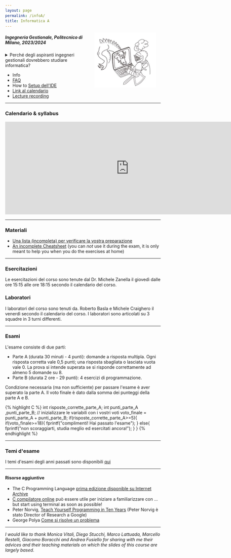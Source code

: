 ```yaml
---
layout: page
permalink: /infoA/
title: Informatica A
---
```

<img src="../assets/img/cavaliere_cs.jpg" align="right" Hspace="15" Vspace="0" 
Border="0"  width="200" height="auto">
#####   Ingegneria Gestionale, Politecnico di Milano, 2023/2024

<details>
  <summary>Perché degli aspiranti ingegneri gestionali dovrebbero studiare informatica?</summary>
  
    * Analizzare e risolvere i problemi: l'informatica insegna a pensare in modo logico e a scomporre problemi complessi in fasi più piccole e gestibili. Queste capacità di problem solving saranno preziose nel vostro lavoro di ingegneri gestionali, dove dovrete affrontare scenari decisionali complessi che richiedono precisione e pensiero critico.
    * Ottimizzazione ed efficienza: Gli algoritmi svolgono un ruolo cruciale nell'ottimizzazione dei processi, dalla gestione della catena di approvvigionamento alla pianificazione delle attività. Una mente algoritmica è in grado di snellire le operazioni, ridurre i costi e migliorare l'efficienza complessiva in vari aspetti della gestione aziendale e ingegneristica.
    * Trasformare i dati in informazione: avrete spesso a che fare con grandi moli di dati, sia che si tratti di analisi finanziarie, di allocazione delle risorse o di metriche di performance. La conoscenza dell'informatica vi consentirà di elaborare e interpretare questi dati in modo efficace, portando a decisioni informate basate su solide analisi fattuali.
    * Automazione e innovazione: Nel mondo di oggi l'automazione sta trasformando le industrie. La conoscenza dell'informatica consente di individuare le opportunità di automazione all'interno di un'organizzazione, aumentando non solo la produttività, ma anche le possibilità per voi di concentrarsi su attività strategiche e innovative.
    * Tecnologie emergenti: stanno ridisegnando completamente il mondo del lavoro. La familiarità con l'informatica vi aiuterà a cogliere il potenziale di queste tecnologie e a sfruttarle per essere all'avanguardia.
    * Collaborazione interdisciplinare: Come ingegneri gestionali, lavorerete spesso con professionisti di altri settori, tecnici e sviluppatori di software. La comprensione dei concetti informatici faciliterà la comunicazione tra di loro.
    
</details>

*  Info
* [FAQ](https://polimi365-my.sharepoint.com/:b:/g/personal/10755186_polimi_it/EfUIuYh-QpJLhhDjDkA4HV8BJO2nUN5pcVSs968xa5Xzhw?e=AUJJGw) 
* How to [Setup dell'IDE](https://polimi365-my.sharepoint.com/:b:/g/personal/10755186_polimi_it/EWIYiT78wgFDujmby9coK-IBuN9afHqLVpiF4OQBrjrUHw?e=fNFich)
* [Link al calendario](https://calendar.google.com/calendar/embed?src=e309ce1d766fb4d718b79436264421b1c3dd5ec884673e920ed231cb379f9ac3%40group.calendar.google.com&ctz=Europe%2FRome)
* [Lecture recording]()

***

### Calendario & syllabus

<iframe src="https://calendar.google.com/calendar/embed?height=300&wkst=2&bgcolor=%23ffffff&ctz=Europe%2FRome&showTitle=0&showDate=1&showPrint=0&showTabs=0&showTz=0&showCalendars=0&mode=AGENDA&showNav=0&src=ZTMwOWNlMWQ3NjZmYjRkNzE4Yjc5NDM2MjY0NDIxYjFjM2RkNWVjODg0NjczZTkyMGVkMjMxY2IzNzlmOWFjM0Bncm91cC5jYWxlbmRhci5nb29nbGUuY29t&color=%2333B679" style="border-width:0" width="800" height="300" frameborder="0" scrolling="no"></iframe>


***

### Materiali

* [Una lista (incompleta) per verificare la vostra preparazione](https://docs.google.com/document/d/1IGm8rZXVTdxsjXNxhyApiEnXeCJJqnJj4EBAIzTrGFE/edit?usp=sharing)
* [An incomplete Cheatsheet](https://polimi365-my.sharepoint.com/:b:/g/personal/10755186_polimi_it/EXF4GsQN9odHjEm6teH-EpQBD02r3hRQXl7hj9bVr1obLw?e=bNKIKv) (you can *not* use it during the exam, it is only meant to help you when you do the exercises at home)

***

### Esercitazioni

Le esercitazioni del corso sono tenute dal Dr. Michele Zanella il giovedì dalle ore 15:15 alle ore 18:15 secondo il calendario del corso.

### Laboratori

I laboratori del corso sono tenuti da. Roberto Basla e Michele Craighero il venerdì secondo il calendario del corso.
I laboratori sono articolati su 3 squadre in 3 turni differenti.

***

### Esami 

L'esame consiste di due parti:
* Parte A (durata 30 minuti - 4 punti): domande a risposta multipla. Ogni risposta corretta vale 0,5 punti; una risposta sbagliata o lasciata vuota vale 0. La prova si intende superata se si risponde correttamente ad almeno 5 domande su 8. 
* Parte B (durata 2 ore - 29 punti): 4 esercizi di programmazione.

Condizione necessaria (ma non sufficiente) per passare l'esame è aver superato la parte A.  Il voto finale è dato dalla somma dei punteggi della parte A e B.

{% highlight C %}
int risposte_corrette_parte_A;
int punti_parte_A ,punti_parte_B;
// inizializzare le variabili con i vostri voti
voto_finale = punti_parte_A + punti_parte_B;
if(risposte_corrette_parte_A>=5){
    if(voto_finale>=18){
        fprintf("complimenti! Hai passato l'esame");
    }
    else{
        fprintf("non scoraggiarti, studia meglio ed esercitati ancora!");
    }
}
{% endhighlight %}

***
### Temi d'esame

I temi d'esami degli anni passati sono disponibili [qui](https://polimi365-my.sharepoint.com/:f:/g/personal/10755186_polimi_it/EoqBf6kpCkhEg0mr3tjv7J0BpolR6VzGWB5FNBaO2uRRZA?e=W91r6P)

***

####  Risorse aggiuntive 

* The C Programming Language [prima edizione disponible su Internet Archive](https://archive.org/details/TheCProgrammingLanguageFirstEdition)
* [C compilatore online](https://repl.it/languages/c) può essere utile per iniziare a familiarizzare con ... but start using terminal as soon as possible!
* Peter Norvig, [Teach Yourself Programming in Ten Years](http://norvig.com/21-days.html) (Peter Norvig è stato Director of Research a Google)
* George Polya [Come si risolve un problema](https://math.hawaii.edu/home/pdf/putnam/PolyaHowToSolveIt.pdf)

*** 

*I would like to thank Monica Vitali, Diego Stucchi, Marco Lattuada, Marcello Restelli, Giacomo Boracchi and Andrea Fusiello for sharing with me their advices and their teaching materials on which the slides of this course are largely based.*


